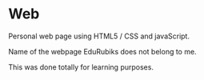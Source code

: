 # Web

Personal web page using HTML5 / CSS and javaScript.

Name of the webpage EduRubiks does not belong to me.

This was done totally for learning purposes.

